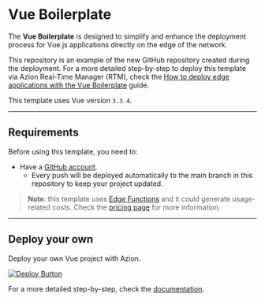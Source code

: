 # Vue Boilerplate

The **Vue Boilerplate** is designed to simplify and enhance the deployment process for Vue.js applications directly on the edge of the network.

This repository is an example of the new GitHub repository created during the deployment. For a more detailed step-by-step to deploy this template via Azion Real-Time Manager (RTM), check the [How to deploy edge applications with the Vue Boilerplate](https://www.azion.com/en/documentation/products/guides/vue-boilerplate/) guide.

This template uses Vue version `3.3.4`.

---

## Requirements

Before using this template, you need to:

- Have a [GitHub account](https://github.com/signup).
  - Every push will be deployed automatically to the main branch in this repository to keep your project updated.

> **Note**: this template uses [Edge Functions](https://www.azion.com/en/documentation/products/build/edge-application/edge-functions/) and it could generate usage-related costs. Check the [pricing page](https://www.azion.com/en/pricing/) for more information.

---

## Deploy your own

Deploy your own Vue project with Azion.

[![Deploy Button](https://www.azion.com/button/)](https://console.azion.com/create/vue/vue-boilerplate "Deploy with Azion")

For a more detailed step-by-step, check the [documentation](https://www.azion.com/en/documentation/products/guides/vue-boilerplate/).